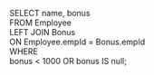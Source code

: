 SELECT name, bonus 
<br>
FROM Employee
<br>
LEFT JOIN Bonus
<br>
ON Employee.empId = Bonus.empId
<br>
WHERE
<br>
bonus < 1000 OR bonus IS null;

